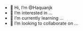 - 👋 Hi, I’m @Haquanjk
- 👀 I’m interested in ...
- 🌱 I’m currently learning ...
- 💞️ I’m looking to collaborate on ...
